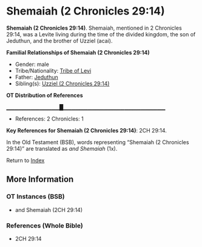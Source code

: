 # Shemaiah (2 Chronicles 29:14)
**Shemaiah (2 Chronicles 29:14)**. 
Shemaiah, mentioned in 2 Chronicles 29:14, was a Levite living during the time of the divided kingdom, the son of Jeduthun, and the brother of Uzziel (acai). 




**Familial Relationships of Shemaiah (2 Chronicles 29:14)**


* Gender: male
* Tribe/Nationality: [Tribe of Levi](../../../groups/md/acai/Levi.md)
* Father: [Jeduthun](Jeduthun.md)
* Sibling(s): [Uzziel (2 Chronicles 29:14)](Uzziel.5.md)


**OT Distribution of References**

▁▁▁▁▁▁▁▁▁▁▁▁▁█▁▁▁▁▁▁▁▁▁▁▁▁▁▁▁▁▁▁▁▁▁▁▁▁▁
* References: 2 Chronicles: 1



**Key References for Shemaiah (2 Chronicles 29:14)**: 
2CH 29:14. 


In the Old Testament (BSB), words representing “Shemaiah (2 Chronicles 29:14)” are translated as 
*and Shemaiah* (1x). 




Return to [Index](00-Index.md)

## More Information

### OT Instances (BSB)

* and Shemaiah (2CH 29:14)



### References (Whole Bible)

* 2CH 29:14



